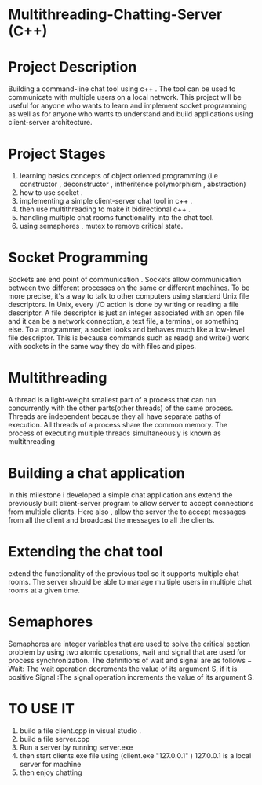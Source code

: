 # Multithreading-Chatting-Server (C++)


                              
                                                          
#   Project Description
Building a command-line chat tool using c++ . The tool can be used to communicate with multiple users on a local network. This project will be useful for anyone 
who wants to learn and implement socket programming as well as for anyone who wants to understand and build applications using client-server architecture.

#   Project Stages
1. learning basics concepts of object oriented programming (i.e constructor , deconstructor , intheritence  polymorphism , abstraction)         
2. how to use socket .
3. implementing a simple client-server chat tool in c++ .
4. then use multithreading to make it bidirectional c++ .
5. handling multiple chat rooms functionality into the chat tool.
6. using semaphores , mutex to remove critical state.


# Socket Programming
Sockets are end point of communication . Sockets allow communication between two different processes on the same or different
machines. To be more precise, it's a way to talk to other computers using standard Unix file descriptors. In Unix, every 
I/O action is done by writing or reading a file descriptor. A file descriptor is just an integer associated with an open
file and it can be a network connection, a text file, a terminal, or something else. To a programmer, a socket looks and
behaves much like a low-level file descriptor. This is because commands such as read() and write() work with sockets in
the same way they do with files and pipes. 

# Multithreading
A thread is a light-weight smallest part of a process that can run concurrently with the
other parts(other threads) of the same process. Threads are independent because they all
have separate paths of execution. All threads of a process share the common memory. The
process of executing multiple threads simultaneously is known as multithreading


# Building a chat application
In this milestone i developed a simple chat application ans extend the previously built
client-server program to allow server to accept connections from multiple clients. Here also ,
allow the server the to accept messages from all the client and broadcast the messages to
all the clients.

# Extending the chat tool
extend the functionality of the previous tool so it supports multiple chat rooms. The server
should be able to manage multiple users in multiple chat rooms at a given time.


# Semaphores
Semaphores are integer variables that are used to solve the critical section problem by using two atomic operations, wait and signal that are used for process synchronization. The definitions of wait and signal are as follows −
Wait: The wait operation decrements the value of its argument S, if it is positive
Signal :The signal operation increments the value of its argument S.





  # TO USE IT 
  
  1. build a file client.cpp in visual studio . 
  2. build a file server.cpp
  3. Run a server by running server.exe
  4. then start clients.exe file using (client.exe "127.0.0.1" ) 127.0.0.1 is a local server for machine 
  5. then enjoy chatting 

  












